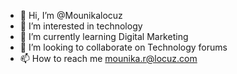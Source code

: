 - 👋 Hi, I’m @Mounikalocuz
- 👀 I’m interested in technology
- 🌱 I’m currently learning Digital Marketing
- 💞️ I’m looking to collaborate on Technology forums
- 📫 How to reach me mounika.r@locuz.com

<!---
Mounikalocuz/Mounikalocuz is a ✨ special ✨ repository because its `README.md` (this file) appears on your GitHub profile.
You can click the Preview link to take a look at your changes.
--->
